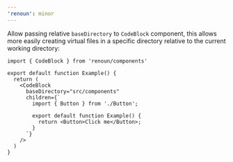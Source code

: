 ```yaml
---
'renoun': minor
---
```


Allow passing relative `baseDirectory` to `CodeBlock` component, this allows more easily creating virtual files in a specific directory relative to the current working directory:

```tsx
import { CodeBlock } from 'renoun/components'

export default function Example() {
  return (
    <CodeBlock
      baseDirectory="src/components"
      children={`
        import { Button } from './Button';

        export default function Example() {
          return <Button>Click me</Button>;
        }
      `}
    />
  )
}
```
